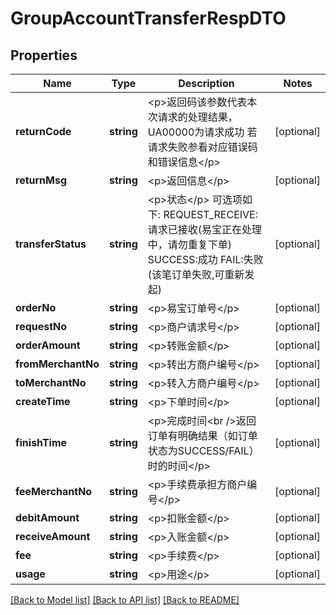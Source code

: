 # GroupAccountTransferRespDTO

## Properties
Name | Type | Description | Notes
------------ | ------------- | ------------- | -------------
**returnCode** | **string** | &lt;p&gt;返回码该参数代表本次请求的处理结果，UA00000为请求成功 若请求失败参看对应错误码和错误信息&lt;/p&gt; | [optional] 
**returnMsg** | **string** | &lt;p&gt;返回信息&lt;/p&gt; | [optional] 
**transferStatus** | **string** | &lt;p&gt;状态&lt;/p&gt; 可选项如下: REQUEST_RECEIVE:请求已接收(易宝正在处理中，请勿重复下单) SUCCESS:成功 FAIL:失败(该笔订单失败,可重新发起) | [optional] 
**orderNo** | **string** | &lt;p&gt;易宝订单号&lt;/p&gt; | [optional] 
**requestNo** | **string** | &lt;p&gt;商户请求号&lt;/p&gt; | [optional] 
**orderAmount** | **string** | &lt;p&gt;转账金额&lt;/p&gt; | [optional] 
**fromMerchantNo** | **string** | &lt;p&gt;转出方商户编号&lt;/p&gt; | [optional] 
**toMerchantNo** | **string** | &lt;p&gt;转入方商户编号&lt;/p&gt; | [optional] 
**createTime** | **string** | &lt;p&gt;下单时间&lt;/p&gt; | [optional] 
**finishTime** | **string** | &lt;p&gt;完成时间&lt;br /&gt;返回订单有明确结果（如订单状态为SUCCESS/FAIL）时的时间&lt;/p&gt; | [optional] 
**feeMerchantNo** | **string** | &lt;p&gt;手续费承担方商户编号&lt;/p&gt; | [optional] 
**debitAmount** | **string** | &lt;p&gt;扣账金额&lt;/p&gt; | [optional] 
**receiveAmount** | **string** | &lt;p&gt;入账金额&lt;/p&gt; | [optional] 
**fee** | **string** | &lt;p&gt;手续费&lt;/p&gt; | [optional] 
**usage** | **string** | &lt;p&gt;用途&lt;/p&gt; | [optional] 

[[Back to Model list]](../README.md#documentation-for-models) [[Back to API list]](../README.md#documentation-for-api-endpoints) [[Back to README]](../README.md)


